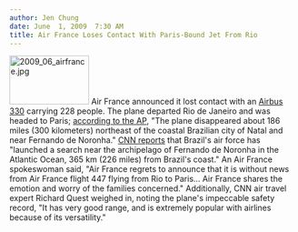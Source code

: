 ```yaml
---
author: Jen Chung
date: June  1, 2009  7:30 AM
title: Air France Loses Contact With Paris-Bound Jet From Rio
---
```


<p><span class="mt-enclosure mt-enclosure-image" style="display: inline;"> <img alt="2009_06_airfrance.jpg" src="https://web.archive.org/web/20110811132116im_/http://gothamist.com/attachments/jen/2009_06_airfrance.jpg" width="140" height="86" class="image-right"> </span>Air France announced it lost contact with an <a href="https://web.archive.org/web/20110811132116/http://www.airbus.com/en/aircraftfamilies/a330a340/">Airbus 330</a> carrying 228 people.  The plane departed Rio de Janeiro and was headed to Paris; <a href="https://web.archive.org/web/20110811132116/http://www.nypost.com/seven/06012009/news/worldnews/air_france_jet_missing_over_atlantic_oce_172006.htm">according to the AP</a>, &quot;The plane disappeared about 186 miles (300 kilometers) northeast of the coastal Brazilian city of Natal and near Fernando de Noronha.&quot;  <a href="https://web.archive.org/web/20110811132116/http://www.cnn.com/2009/WORLD/americas/06/01/air.france.brazil/index.html">CNN reports</a> that Brazil&apos;s air force has &quot;launched a search near the archipelago of Fernando de Noronha in the Atlantic Ocean, 365 km (226 miles) from Brazil&apos;s coast.&quot; An Air France spokeswoman said, &quot;Air France regrets to announce that it is without news from Air France flight 447 flying from Rio to Paris... Air France shares the emotion and worry of the families concerned.&quot;  Additionally, CNN air travel expert Richard Quest weighed in, noting the plane&apos;s impeccable safety record, &quot;It has very good range, and is extremely popular with airlines because of its versatility.&quot;</p>